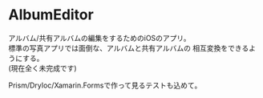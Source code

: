AlbumEditor
===========
アルバム/共有アルバムの編集をするためのiOSのアプリ。  
標準の写真アプリでは面倒な、アルバムと共有アルバムの
相互変換をできるようにする。  
(現在全く未完成です)

Prism/DryIoc/Xamarin.Formsで作って見るテストも込めて。

